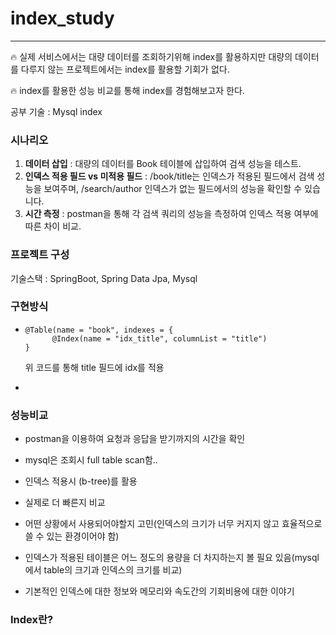 # index_study

---
🔥 실제 서비스에서는 대량 데이터를 조회하기위해 index를 활용하지만 대량의 데이터를 다루지 않는 프로젝트에서는 index를 활용할 
기회가 없다.

🔥 index를 활용한 성능 비교를 통해 index를 경험해보고자 한다.

공부 기술 : Mysql index

### 시나리오

1. **데이터 삽입** : 대량의 데이터를 Book 테이블에 삽입하여 검색 성능을 테스트.
2. **인덱스 적용 필드 vs 미적용 필드** : /book/title는 인덱스가 적용된 필드에서 검색 성능을 보여주며, /search/author 인덱스가 없는 필드에서의 성능을 확인할 수 있습니다.
3. **시간 측정** : postman을 통해 각 검색 쿼리의 성능을 측정하여 인덱스 적용 여부에 따른 차이 비교.
### 프로젝트 구성
기술스택 : SpringBoot, Spring Data Jpa, Mysql 
### 구현방식

* ```
  @Table(name = "book", indexes = {
        @Index(name = "idx_title", columnList = "title")
  }
  ```
  
  
  위 코드를 통해 title 필드에 idx를 적용
  
* 

### 성능비교


* postman을 이용하여 요청과 응답을 받기까지의 시간을 확인

* mysql은 조회시 full table scan함..

* 인덱스 적용시 (b-tree)를 활용

* 실제로 더 빠른지 비교

* 어떤 상황에서 사용되어야할지 고민(인덱스의 크기가 너무 커지지 않고 효율적으로 쓸 수 있는 환경이어야 함)

* 인덱스가 적용된 테이블은 어느 정도의 용량을 더 차지하는지 볼 필요 있음(mysql에서 table의 크기과 인덱스의 크기를 비교)

* 기본적인 인덱스에 대한 정보와 메모리와 속도간의 기회비용에 대한 이야기

### Index란?

```

```

```

```